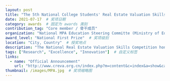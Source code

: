 ```yaml
---
layout: post
title: "The 5th National College Students' Real Estate Valuation Skills Competition"  # 奖项名称
date: 2021-07-17  # 奖项日期
category: awards  # 固定为 awards 类别
contribution_tag: "Core member / 骨干成员"
organization: "National MPA Education Steering Committe (Ministry of Education of China) / Joint Conference of Deans (Department Heads) of Land Resources Management in Chinese Universities"  # 授奖单位
award_level: "National First Prize"  # 奖项级别
location: "City, Country"  # 授奖地点
description: "The National Real Estate Valuation Skills Competition hones students' practical skills in real estate valuation, emphasizing innovation and green development."  # 奖项简要描述
tags: ["Research", "Excellence", "Innovation"]  # 自定义标签
links:
  - name: "Official Announcement"
    url: "http://www.creva.org.cn/index.php?m=content&c=index&a=show&catid=43&id=8398"  # 其他相关链接
thumbnail: /images/MPA.jpg  # 奖项缩略图
---
```

